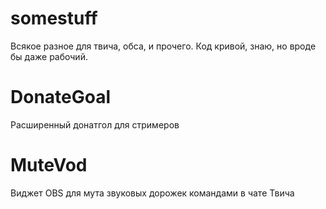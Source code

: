 # somestuff
Всякое разное для твича, обса, и прочего. Код кривой, знаю, но вроде бы даже рабочий.

# DonateGoal
Расширенный донатгол для стримеров

# MuteVod 
Виджет OBS для мута звуковых дорожек командами в чате Твича
